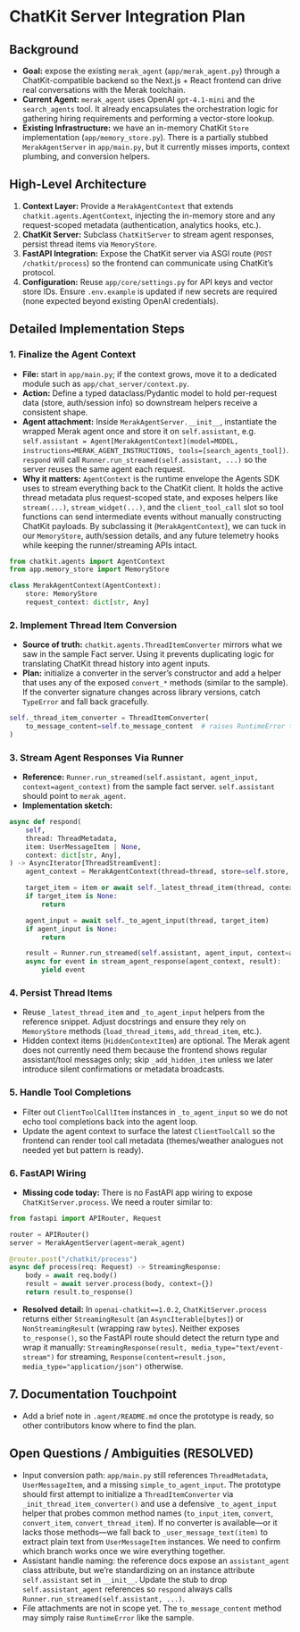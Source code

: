 # ChatKit Server Integration Plan

## Background
- **Goal:** expose the existing `merak_agent` (`app/merak_agent.py`) through a ChatKit-compatible backend so the Next.js + React frontend can drive real conversations with the Merak toolchain.
- **Current Agent:** `merak_agent` uses OpenAI `gpt-4.1-mini` and the `search_agents` tool. It already encapsulates the orchestration logic for gathering hiring requirements and performing a vector-store lookup.
- **Existing Infrastructure:** we have an in-memory ChatKit `Store` implementation (`app/memory_store.py`). There is a partially stubbed `MerakAgentServer` in `app/main.py`, but it currently misses imports, context plumbing, and conversion helpers.

## High-Level Architecture
1. **Context Layer:** Provide a `MerakAgentContext` that extends `chatkit.agents.AgentContext`, injecting the in-memory store and any request-scoped metadata (authentication, analytics hooks, etc.).
2. **ChatKit Server:** Subclass `ChatKitServer` to stream agent responses, persist thread items via `MemoryStore`.
3. **FastAPI Integration:** Expose the ChatKit server via ASGI route (`POST /chatkit/process`) so the frontend can communicate using ChatKit’s protocol.
4. **Configuration:** Reuse `app/core/settings.py` for API keys and vector store IDs. Ensure `.env.example` is updated if new secrets are required (none expected beyond existing OpenAI credentials).

## Detailed Implementation Steps

### 1. Finalize the Agent Context
- **File:** start in `app/main.py`; if the context grows, move it to a dedicated module such as `app/chat_server/context.py`.
- **Action:** Define a typed dataclass/Pydantic model to hold per-request data (store, auth/session info) so downstream helpers receive a consistent shape.
- **Agent attachment:** Inside `MerakAgentServer.__init__`, instantiate the wrapped Merak agent once and store it on `self.assistant`, e.g. `self.assistant = Agent[MerakAgentContext](model=MODEL, instructions=MERAK_AGENT_INSTRUCTIONS, tools=[search_agents_tool])`. `respond` will call `Runner.run_streamed(self.assistant, ...)` so the server reuses the same agent each request.
- **Why it matters:** `AgentContext` is the runtime envelope the Agents SDK uses to stream everything back to the ChatKit client. It holds the active thread metadata plus request-scoped state, and exposes helpers like `stream(...)`, `stream_widget(...)`, and the `client_tool_call` slot so tool functions can send intermediate events without manually constructing ChatKit payloads. By subclassing it (`MerakAgentContext`), we can tuck in our `MemoryStore`, auth/session details, and any future telemetry hooks while keeping the runner/streaming APIs intact.

```python
from chatkit.agents import AgentContext
from app.memory_store import MemoryStore

class MerakAgentContext(AgentContext):
    store: MemoryStore
    request_context: dict[str, Any]
```

### 2. Implement Thread Item Conversion
- **Source of truth:** `chatkit.agents.ThreadItemConverter` mirrors what we saw in the sample Fact server. Using it prevents duplicating logic for translating ChatKit thread history into agent inputs.
- **Plan:** initialize a converter in the server’s constructor and add a helper that uses any of the exposed `convert_*` methods (similar to the sample). If the converter signature changes across library versions, catch `TypeError` and fall back gracefully.

```python
self._thread_item_converter = ThreadItemConverter(
    to_message_content=self.to_message_content  # raises RuntimeError today because Merak does not support attachments
)
```

### 3. Stream Agent Responses Via Runner
- **Reference:** `Runner.run_streamed(self.assistant, agent_input, context=agent_context)` from the sample fact server. `self.assistant` should point to `merak_agent`.
- **Implementation sketch:**

```python
async def respond(
    self,
    thread: ThreadMetadata,
    item: UserMessageItem | None,
    context: dict[str, Any],
) -> AsyncIterator[ThreadStreamEvent]:
    agent_context = MerakAgentContext(thread=thread, store=self.store, request_context=context)

    target_item = item or await self._latest_thread_item(thread, context)
    if target_item is None:
        return

    agent_input = await self._to_agent_input(thread, target_item)
    if agent_input is None:
        return

    result = Runner.run_streamed(self.assistant, agent_input, context=agent_context)
    async for event in stream_agent_response(agent_context, result):
        yield event
```

### 4. Persist Thread Items
- Reuse `_latest_thread_item` and `_to_agent_input` helpers from the reference snippet. Adjust docstrings and ensure they rely on `MemoryStore` methods (`load_thread_items`, `add_thread_item`, etc.).
- Hidden context items (`HiddenContextItem`) are optional. The Merak agent does not currently need them because the frontend shows regular assistant/tool messages only; skip `_add_hidden_item` unless we later introduce silent confirmations or metadata broadcasts.

### 5. Handle Tool Completions
- Filter out `ClientToolCallItem` instances in `_to_agent_input` so we do not echo tool completions back into the agent loop.
- Update the agent context to surface the latest `ClientToolCall` so the frontend can render tool call metadata (themes/weather analogues not needed yet but pattern is ready).

### 6. FastAPI Wiring
- **Missing code today:** There is no FastAPI app wiring to expose `ChatKitServer.process`. We need a router similar to:

```python
from fastapi import APIRouter, Request

router = APIRouter()
server = MerakAgentServer(agent=merak_agent)

@router.post("/chatkit/process")
async def process(req: Request) -> StreamingResponse:
    body = await req.body()
    result = await server.process(body, context={})
    return result.to_response()
```

- **Resolved detail:** In `openai-chatkit==1.0.2`, `ChatKitServer.process` returns either `StreamingResult` (an `AsyncIterable[bytes]`) or `NonStreamingResult` (wrapping raw `bytes`). Neither exposes `to_response()`, so the FastAPI route should detect the return type and wrap it manually: `StreamingResponse(result, media_type="text/event-stream")` for streaming, `Response(content=result.json, media_type="application/json")` otherwise.

## 7. Documentation Touchpoint
- Add a brief note in `.agent/README.md` once the prototype is ready, so other contributors know where to find the plan.

## Open Questions / Ambiguities (RESOLVED)
- Input conversion path: `app/main.py` still references `ThreadMetadata`, `UserMessageItem`, and a missing `simple_to_agent_input`. The prototype should first attempt to initialize a `ThreadItemConverter` via `_init_thread_item_converter()` and use a defensive `_to_agent_input` helper that probes common method names (`to_input_item`, `convert`, `convert_item`, `convert_thread_item`). If no converter is available—or it lacks those methods—we fall back to `_user_message_text(item)` to extract plain text from `UserMessageItem` instances. We need to confirm which branch works once we wire everything together.
- Assistant handle naming: the reference docs expose an `assistant_agent` class attribute, but we’re standardizing on an instance attribute `self.assistant` set in `__init__`. Update the stub to drop `self.assistant_agent` references so `respond` always calls `Runner.run_streamed(self.assistant, ...)`.
- File attachments are not in scope yet. The `to_message_content` method may simply raise `RuntimeError` like the sample.
